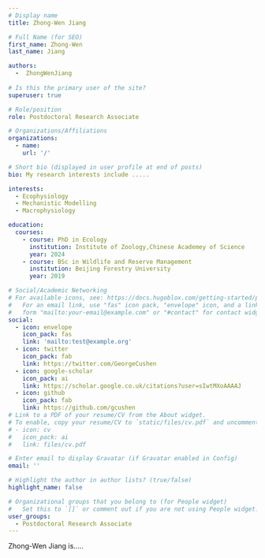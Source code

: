 ```yaml
---
# Display name
title: Zhong-Wen Jiang

# Full Name (for SEO)
first_name: Zhong-Wen
last_name: Jiang

authors:
  -  ZhongWenJiang
  
# Is this the primary user of the site?
superuser: true

# Role/position
role: Postdoctoral Research Associate

# Organizations/Affiliations
organizations:
  - name: 
    url: '/'

# Short bio (displayed in user profile at end of posts)
bio: My research interests include .....

interests:
  - Ecophysiology
  - Mechanistic Modelling 
  - Macrophysiology

education:
  courses:
    - course: PhD in Ecology
      institution: Institute of Zoology,Chinese Academey of Science
      year: 2024
    - course: BSc in Wildlife and Reserve Management
      institution: Beijing Forestry University
      year: 2019

# Social/Academic Networking
# For available icons, see: https://docs.hugoblox.com/getting-started/page-builder/#icons
#   For an email link, use "fas" icon pack, "envelope" icon, and a link in the
#   form "mailto:your-email@example.com" or "#contact" for contact widget.
social:
  - icon: envelope
    icon_pack: fas
    link: 'mailto:test@example.org'
  - icon: twitter
    icon_pack: fab
    link: https://twitter.com/GeorgeCushen
  - icon: google-scholar
    icon_pack: ai
    link: https://scholar.google.co.uk/citations?user=sIwtMXoAAAAJ
  - icon: github
    icon_pack: fab
    link: https://github.com/gcushen
# Link to a PDF of your resume/CV from the About widget.
# To enable, copy your resume/CV to `static/files/cv.pdf` and uncomment the lines below.
# - icon: cv
#   icon_pack: ai
#   link: files/cv.pdf

# Enter email to display Gravatar (if Gravatar enabled in Config)
email: ''

# Highlight the author in author lists? (true/false)
highlight_name: false

# Organizational groups that you belong to (for People widget)
#   Set this to `[]` or comment out if you are not using People widget.
user_groups:
  - Postdoctoral Research Associate
---
```


Zhong-Wen Jiang is.....
